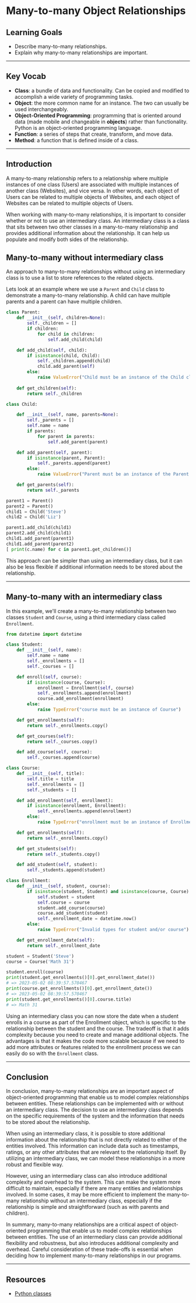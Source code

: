 # Many-to-many Object Relationships

## Learning Goals

- Describe many-to-many relationships.
- Explain why many-to-many relationships are important.

***

## Key Vocab

- **Class**: a bundle of data and functionality. Can be copied and modified to
accomplish a wide variety of programming tasks.
- **Object**: the more common name for an instance. The two can usually be used
interchangeably.
- **Object-Oriented Programming**: programming that is oriented around data
(made mobile and changeable in **objects**) rather than functionality. Python
is an object-oriented programming language.
- **Function**: a series of steps that create, transform, and move data.
- **Method**: a function that is defined inside of a class.

***

## Introduction

A many-to-many relationship refers to a relationship where multiple instances of one class (Users) are associated with multiple instances of another class (Websites), and vice versa. In other words, each object of Users can be related to multiple objects of Websites, and each object of Websites can be related to multiple objects of Users.

When working with many-to-many relationships, it is important to consider whether or not to use an intermediary class. An intermediary class is a class that sits between two other classes in a many-to-many relationship and provides additional information about the relationship. It can help us populate and modify both sides of the relationship.

## Many-to-many without intermediary class

An approach to many-to-many relationships without using an intermediary class is to use a list to store references to the related objects.

Lets look at an example where we use a `Parent` and `Child` class to demonstrate a many-to-many relationship.
A child can have multiple parents and a parent can have multiple children.

```py
class Parent:
    def __init__(self, children=None):
        self._children = []
        if children:
            for child in children:
                self.add_child(child)

    def add_child(self, child):
        if isinstance(child, Child):
            self._children.append(child)
            child.add_parent(self)
        else:
            raise ValueError("Child must be an instance of the Child class.")
    
    def get_children(self):
        return self._children
```

```py
class Child:

    def __init__(self, name, parents=None):
        self._parents = []
        self.name = name
        if parents:
            for parent in parents:
                self.add_parent(parent)

    def add_parent(self, parent):
        if isinstance(parent, Parent):
            self._parents.append(parent)
        else:
            raise ValueError("Parent must be an instance of the Parent class.")

    def get_parents(self):
        return self._parents

```

```py
parent1 = Parent()
parent2 = Parent()
child1 = Child('Steve')
child2 = Child('Liz')

parent1.add_child(child1)
parent2.add_child(child1)
child1.add_parent(parent1)
child1.add_parent(parent2)
[ print(c.name) for c in parent1.get_children()]
```

This approach can be simpler than using an intermediary class, but it can also be less flexible if additional information needs to be stored about the relationship.

***

## Many-to-many with an intermediary class

In this example, we'll create a many-to-many relationship between two classes `Student` and `Course`, using a third intermediary class called `Enrollment`.

```py
from datetime import datetime

class Student:
    def __init__(self, name):
        self.name = name
        self._enrollments = []
        self._courses = []

    def enroll(self, course):
        if isinstance(course, Course):
            enrollment = Enrollment(self, course)
            self._enrollments.append(enrollment)
            course.add_enrollment(enrollment)
        else:
            raise TypeError("course must be an instance of Course")

    def get_enrollments(self):
        return self._enrollments.copy()

    def get_courses(self):
        return self._courses.copy()

    def add_course(self, course):
        self._courses.append(course)

class Course:
    def __init__(self, title):
        self.title = title
        self._enrollments = []
        self._students = []

    def add_enrollment(self, enrollment):
        if isinstance(enrollment, Enrollment):
            self._enrollments.append(enrollment)
        else:
            raise TypeError("enrollment must be an instance of Enrollment")

    def get_enrollments(self):
        return self._enrollments.copy()

    def get_students(self):
        return self._students.copy()

    def add_student(self, student):
        self._students.append(student)

class Enrollment:
    def __init__(self, student, course):
        if isinstance(student, Student) and isinstance(course, Course):
            self.student = student
            self.course = course
            student.add_course(course)
            course.add_student(student)
            self._enrollment_date = datetime.now()
        else:
            raise TypeError("Invalid types for student and/or course")

    def get_enrollment_date(self):
        return self._enrollment_date


```

```py
student = Student('Steve')
course = Course('Math 31')

student.enroll(course)
print(student.get_enrollments()[0].get_enrollment_date())
# => 2023-05-02 08:39:57.570467
print(course.get_enrollments()[0].get_enrollment_date())
# => 2023-05-02 08:39:57.570467
print(student.get_enrollments()[0].course.title)
# => Math 31

```

Using an intermediary class you can now store the date when a student enrolls in a course as part of the Enrollment object, which is specific to the relationship between the student and the course. The tradeoff is that it adds complexity because you need to create and manage additional objects. The advantages is that it makes the code more scalable because if we need to add more attributes or features related to the enrollment process we can easily do so with the `Enrollment` class.

***

## Conclusion

In conclusion, many-to-many relationships are an important aspect of object-oriented programming that enable us to model complex relationships between entities. These relationships can be implemented with or without an intermediary class. The decision to use an intermediary class depends on the specific requirements of the system and the information that needs to be stored about the relationship.

When using an intermediary class, it is possible to store additional information about the relationship that is not directly related to either of the entities involved. This information can include data such as timestamps, ratings, or any other attributes that are relevant to the relationship itself. By utilizing an intermediary class, we can model these relationships in a more robust and flexible way.

However, using an intermediary class can also introduce additional complexity and overhead to the system. This can make the system more difficult to maintain, especially if there are many entities and relationships involved. In some cases, it may be more efficient to implement the many-to-many relationship without an intermediary class, especially if the relationship is simple and straightforward (such as with parents and children).

In summary, many-to-many relationships are a critical aspect of object-oriented programming that enable us to model complex relationships between entities. The use of an intermediary class can provide additional flexibility and robustness, but also introduces additional complexity and overhead. Careful consideration of these trade-offs is essential when deciding how to implement many-to-many relationships in our programs.

***

## Resources

- [Python classes](https://docs.python.org/3/tutorial/classes.html)
